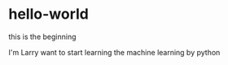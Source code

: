 # hello-world
this is the beginning

I'm Larry
want to start learning the machine learning by python
